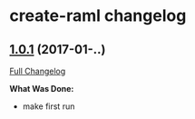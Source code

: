 # create-raml changelog

## [1.0.1](http://github.com/ivanoff/2valid/tree/1.0.1) (2017-01-..)
[Full Changelog](http://github.com/ivanoff/2valid/compare/1.0.1...1.0.1)

**What Was Done:**

- make first run
